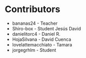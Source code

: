 Contributors
============
- bananas24          - Teacher 
- Shiro-box          - Student Jesús David 
- danielitorc4       - Daniel R.
- HojaSilvana        - David Cuenca 
- lovelattemacchiato - Tamara
- jorgegrhlm         - Student
